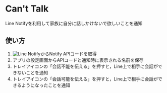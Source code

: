 # Can't Talk

Line Notifyを利用して家族に自分に話しかけないで欲しいことを通知

## 使い方

1. ![Line Notify](https://notify-bot.line.me/ja/)からNotify APIコードを取得
2. アプリの設定画面からAPIコードと通知時に表示される名前を保存
3. トレイアイコンの「会話不能を伝える」を押すと，Line上で相手に会話ができないことを通知
4. トレイアイコンの「会話可能を伝える」を押すと，Line上で相手に会話ができるようになったことを通知